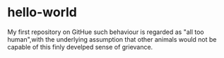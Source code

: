 # hello-world
My first repository on GitHue
such behaviour is regarded as "all too human",with the underlying assumption
that other animals would not be capable of this finly develped
sense of grievance.
